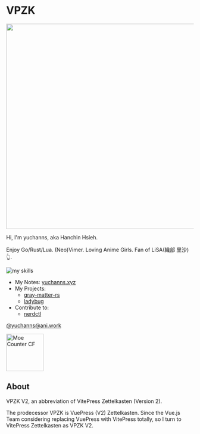 # VPZK

<p align="center">
  <img src="https://yuchanns.xyz/images/LiSA.png" width=550 />
</p>

Hi, I'm yuchanns, aka Hanchin Hsieh.

Enjoy Go/Rust/Lua. (Neo)Vimer. Loving Anime Girls. Fan of LiSA(織部 里沙)👆.

![my skills](https://skillicons.dev/icons?i=go,rust,linux,neovim,kubernetes,docker,typescript,vue,php&perline=3)

* My Notes: [yuchanns.xyz](https://yuchanns.xyz)
* My Projects:
  * [gray-matter-rs](https://github.com/the-alchemists-of-arland/gray-matter-rs)
  * [ladybug](https://github.com/ladybugos/ladybug)
* Contribute to:
  * [nerdctl](https://github.com/containerd/nerdctl)

<a rel="me" href="https://ani.work/@yuchanns">@yuchanns@ani.work</a>

<img height="100" src="https://musume.yuchanns.xyz/yuchanns:home" alt="Moe Counter CF">

## About

VPZK V2, an abbreviation of VitePress Zettelkasten (Version 2).

The prodecessor VPZK is VuePress (V2) Zettelkasten. Since the Vue.js Team
considering replacing VuePress with VitePress totally, so I turn to VitePress
Zettelkasten as VPZK V2.
